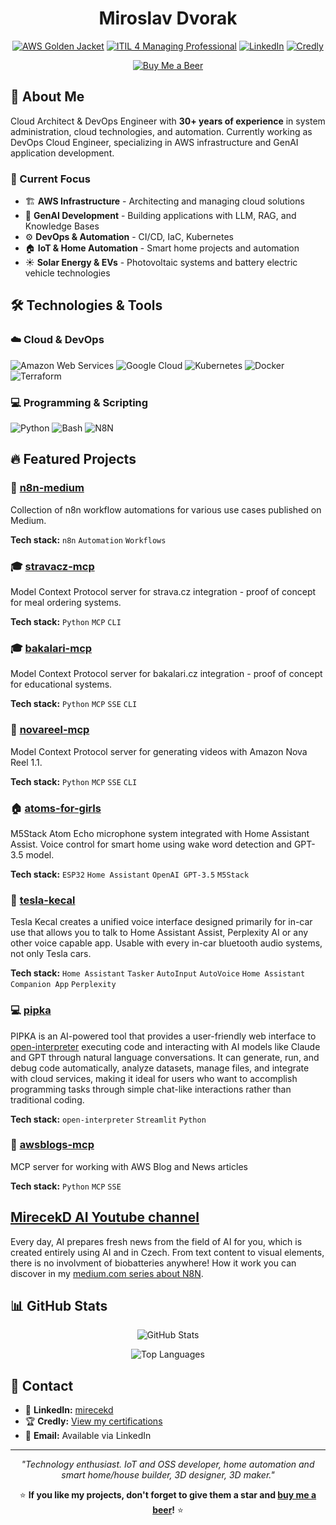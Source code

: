 <div align="center">

# Miroslav Dvorak

[![AWS Golden Jacket](https://img.shields.io/badge/AWS-Golden%20Jacket-FF9900?style=for-the-badge&logo=amazon-aws&logoColor=white)](https://aws.amazon.com/developer/community/heroes/)
[![ITIL 4 Managing Professional](https://img.shields.io/badge/ITIL%204-Managing%20Professional-0066CC?style=for-the-badge)](https://www.axelos.com/certifications/itil-service-management)
[![LinkedIn](https://img.shields.io/badge/LinkedIn-0077B5?style=for-the-badge&logo=linkedin&logoColor=white&logo=linkedin)](https://www.linkedin.com/in/mirecekd/)
[![Credly](https://img.shields.io/badge/Credly-FF6B35?style=for-the-badge&logo=credly&logoColor=white)](https://www.credly.com/users/mirecekd)

</div>

<div align="center">  
  
[![Buy Me a Beer](https://img.shields.io/badge/If%20you%20like%20my%20work%20you%20can-Buy%20Me%20a%20Beer%20🍺-027833?style=for-the-badge&logoColor=white)](https://buymeacoffee.com/mirecekdg)

</div>


## 🚀 About Me

Cloud Architect & DevOps Engineer with **30+ years of experience** in system administration, cloud technologies, and automation. Currently working as DevOps Cloud Engineer, specializing in AWS infrastructure and GenAI application development.

### 🎯 Current Focus
- 🏗️ **AWS Infrastructure** - Architecting and managing cloud solutions
- 🤖 **GenAI Development** - Building applications with LLM, RAG, and Knowledge Bases
- ⚙️ **DevOps & Automation** - CI/CD, IaC, Kubernetes
- 🏠 **IoT & Home Automation** - Smart home projects and automation
- ☀️ **Solar Energy & EVs** - Photovoltaic systems and battery electric vehicle technologies

## 🛠️ Technologies & Tools

### ☁️ Cloud & DevOps
![Amazon Web Services](https://img.shields.io/badge/Amazon%20Web%20Services-ff9900?style=flat-square&logo=amazon-aws&logoColor=white)
![Google Cloud](https://img.shields.io/badge/Google%20Cloud-4285F4?style=flat-square&logo=google-cloud&logoColor=white)
![Kubernetes](https://img.shields.io/badge/Kubernetes-326CE5?style=flat-square&logo=kubernetes&logoColor=white)
![Docker](https://img.shields.io/badge/Docker-2496ED?style=flat-square&logo=docker&logoColor=white)
![Terraform](https://img.shields.io/badge/Terraform-623CE4?style=flat-square&logo=terraform&logoColor=white)

### 💻 Programming & Scripting
![Python](https://img.shields.io/badge/Python-3776AB?style=flat-square&logo=python&logoColor=white)
![Bash](https://img.shields.io/badge/Bash-4EAA25?style=flat-square&logo=gnu-bash&logoColor=white)
![N8N](https://img.shields.io/badge/n8n-E3496D?style=flat-square&logo=n8n&logoColor=white)

## 🔥 Featured Projects

### 🔧 [n8n-medium](https://github.com/mirecekd/n8n-medium)
Collection of n8n workflow automations for various use cases published on Medium.

**Tech stack:** `n8n` `Automation` `Workflows`

### 🎓 [stravacz-mcp](https://github.com/mirecekd/stravacz-mcp)
Model Context Protocol server for strava.cz integration - proof of concept for meal ordering systems.

**Tech stack:** `Python` `MCP` `CLI`

### 🎓 [bakalari-mcp](https://github.com/mirecekd/bakalari-mcp)
Model Context Protocol server for bakalari.cz integration - proof of concept for educational systems.

**Tech stack:** `Python` `MCP` `SSE` `CLI`

### 🎥 [novareel-mcp](https://github.com/mirecekd/novareel-mcp)
Model Context Protocol server for generating videos with Amazon Nova Reel 1.1.

**Tech stack:** `Python` `MCP` `SSE` `CLI`

### 🏠 [atoms-for-girls](https://github.com/mirecekd/atoms-for-girls)
M5Stack Atom Echo microphone system integrated with Home Assistant Assist. Voice control for smart home using wake word detection and GPT-3.5 model.

**Tech stack:** `ESP32` `Home Assistant` `OpenAI GPT-3.5` `M5Stack`

### 🚗 [tesla-kecal](https://github.com/mirecekd/tesla-kecal)
Tesla Kecal creates a unified voice interface designed primarily for in-car use that allows you to talk to Home Assistant Assist, Perplexity AI or any other voice capable app. Usable with every in-car bluetooth audio systems, not only Tesla cars.

**Tech stack:** `Home Assistant` `Tasker` `AutoInput` `AutoVoice` `Home Assistant Companion App` `Perplexity`

### 💻 [pipka](https://github.com/mirecekd/pipka)
PIPKA is an AI-powered tool that provides a user-friendly web interface to [open-interpreter](https://github.com/openinterpreter/open-interpreter) executing code and interacting with AI models like Claude and GPT through natural language conversations. It can generate, run, and debug code automatically, analyze datasets, manage files, and integrate with cloud services, making it ideal for users who want to accomplish programming tasks through simple chat-like interactions rather than traditional coding.

**Tech stack:** `open-interpreter` `Streamlit` `Python`

### 📖 [awsblogs-mcp](https://github.com/mirecekd/awsblogs-mcp)
MCP server for working with AWS Blog and News articles

**Tech stack:** `Python` `MCP` `SSE`

## [MirecekD AI Youtube channel](https://www.youtube.com/@mirecekd_ai)
Every day, AI prepares fresh news from the field of AI for you, which is created entirely using AI and in Czech. From text content to visual elements, there is no involvment of biobatteries anywhere! How it work you can discover in my [medium.com series about N8N](https://medium.com/@mirecekd/list/serial-o-n8n-9fbddd460f2b).

## 📊 GitHub Stats

<div align="center">
  
![GitHub Stats](https://github-readme-stats.vercel.app/api?username=mirecekd&show_icons=true&theme=dark&hide_border=true)

![Top Languages](https://github-readme-stats.vercel.app/api/top-langs/?username=mirecekd&layout=compact&theme=dark&hide_border=true)

</div>

## 💬 Contact

- 💼 **LinkedIn:** [mirecekd](https://www.linkedin.com/in/mirecekd/)
- 🏆 **Credly:** [View my certifications](https://www.credly.com/users/mirecekd)
- 📧 **Email:** Available via LinkedIn

---

<div align="center">

*"Technology enthusiast. IoT and OSS developer, home automation and smart home/house builder, 3D designer, 3D maker."*

⭐ **If you like my projects, don't forget to give them a star and [buy me a beer](https://buymeacoffee.com/mirecekdg)!** ⭐

</div>
